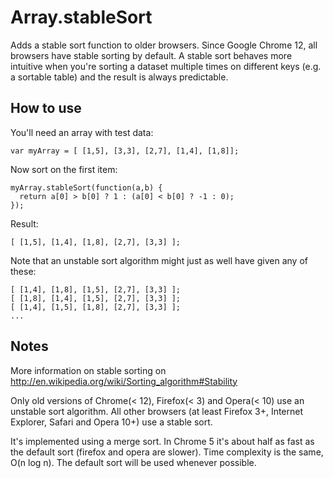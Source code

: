 Array.stableSort
================

Adds a stable sort function to older browsers. Since Google Chrome 12, all browsers have stable sorting by default.
A stable sort behaves more intuitive when you're sorting a dataset multiple times on different keys (e.g. a sortable table) and the result is always predictable.

How to use
----------

You'll need an array with test data:

	var myArray = [ [1,5], [3,3], [2,7], [1,4], [1,8]];

Now sort on the first item:

	myArray.stableSort(function(a,b) {
	  return a[0] > b[0] ? 1 : (a[0] < b[0] ? -1 : 0);
	});

Result:

	[ [1,5], [1,4], [1,8], [2,7], [3,3] ];

Note that an unstable sort algorithm might just as well have given any of these:

	[ [1,4], [1,8], [1,5], [2,7], [3,3] ];
	[ [1,8], [1,4], [1,5], [2,7], [3,3] ];
	[ [1,4], [1,5], [1,8], [2,7], [3,3] ];
	...

Notes
-----

More information on stable sorting on <http://en.wikipedia.org/wiki/Sorting_algorithm#Stability>

Only old versions of Chrome(< 12), Firefox(< 3) and Opera(< 10) use an unstable sort algorithm. All other browsers (at least Firefox 3+, Internet Explorer, Safari and Opera 10+) use a stable sort.

It's implemented using a merge sort. In Chrome 5 it's about half as fast as the default sort (firefox and opera are slower). Time complexity is the same, O(n log n). The default sort will be used whenever possible.

